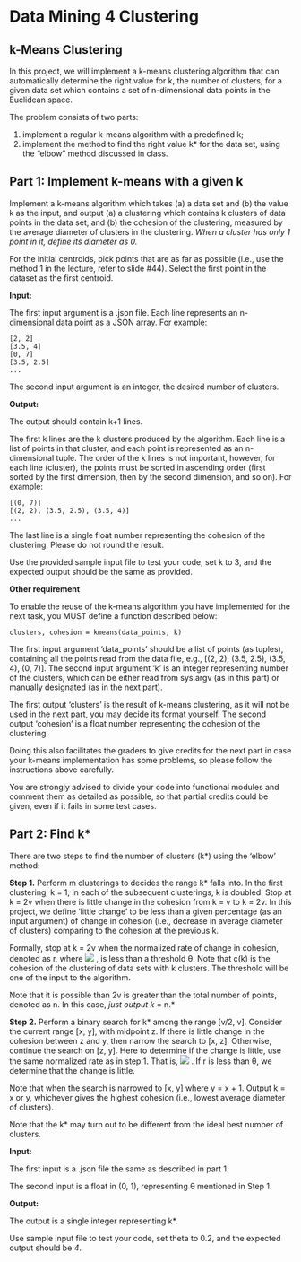 Data Mining 4 Clustering
================

k-Means Clustering
------------------

In this project, we will implement a k-means clustering algorithm that can automatically determine the right value for k, the number of clusters, for a given data set which contains a set of n-dimensional data points in the Euclidean space.

The problem consists of two parts:

1.  implement a regular k-means algorithm with a predefined k;
2.  implement the method to find the right value k\* for the data set, using the “elbow” method discussed in class.

Part 1: Implement k-means with a given k
----------------------------------------

Implement a k-means algorithm which takes (a) a data set and (b) the value k as the input, and output (a) a clustering which contains k clusters of data points in the data set, and (b) the cohesion of the clustering, measured by the average diameter of clusters in the clustering. *When a cluster has only 1 point in it, define its diameter as 0.*

For the initial centroids, pick points that are as far as possible (i.e., use the method 1 in the lecture, refer to slide \#44). Select the first point in the dataset as the first centroid.

**Input:**

The first input argument is a .json file. Each line represents an n-dimensional data point as a JSON array. For example:

    [2, 2]
    [3.5, 4]
    [0, 7]
    [3.5, 2.5]
    ...

The second input argument is an integer, the desired number of clusters.

**Output:**

The output should contain k+1 lines.

The first k lines are the k clusters produced by the algorithm. Each line is a list of points in that cluster, and each point is represented as an n-dimensional tuple. The order of the k lines is not important, however, for each line (cluster), the points must be sorted in ascending order (first sorted by the first dimension, then by the second dimension, and so on). For example:

    [(0, 7)]
    [(2, 2), (3.5, 2.5), (3.5, 4)]
    ...

The last line is a single float number representing the cohesion of the clustering. Please do not round the result.

Use the provided sample input file to test your code, set k to 3, and the expected output should be the same as provided.

**Other requirement**

To enable the reuse of the k-means algorithm you have implemented for the next task, you MUST define a function described below:

    clusters, cohesion = kmeans(data_points, k)

The first input argument ‘data\_points’ should be a list of points (as tuples), containing all the points read from the data file, e.g., \[(2, 2), (3.5, 2.5), (3.5, 4), (0, 7)\]. The second input argument ‘k’ is an integer representing number of the clusters, which can be either read from sys.argv (as in this part) or manually designated (as in the next part).

The first output ‘clusters’ is the result of k-means clustering, as it will not be used in the next part, you may decide its format yourself. The second output ‘cohesion’ is a float number representing the cohesion of the clustering.

Doing this also facilitates the graders to give credits for the next part in case your k-means implementation has some problems, so please follow the instructions above carefully.

You are strongly advised to divide your code into functional modules and comment them as detailed as possible, so that partial credits could be given, even if it fails in some test cases.

Part 2: Find k\*
----------------

There are two steps to find the number of clusters (k\*) using the ‘elbow’ method:

**Step 1.** Perform m clusterings to decides the range k\* falls into. In the first clustering, k = 1; in each of the subsequent clusterings, k is doubled. Stop at k = 2v when there is little change in the cohesion from k = v to k = 2v. In this project, we define ‘little change’ to be less than a given percentage (as an input argument) of change in cohesion (i.e., decrease in average diameter of clusters) comparing to the cohesion at the previous k.

Formally, stop at k = 2v when the normalized rate of change in cohesion, denoted as r, where <img src="https://latex.codecogs.com/gif.latex?%5Clarge%20r%20%3D%20%5Cfrac%7B%7Cc%28v%29%20-%20c%282v%29%7C%7D%7B%28c%28v%29%20%5Ccdot%20v%29%7D"/> , is less than a threshold θ. Note that c(k) is the cohesion of the clustering of data sets with k clusters. The threshold will be one of the input to the algorithm.

Note that it is possible than 2v is greater than the total number of points, denoted as n. In this case, *just output k* = n.\*

**Step 2.** Perform a binary search for k\* among the range \[v/2, v\]. Consider the current range \[x, y\], with midpoint z. If there is little change in the cohesion between z and y, then narrow the search to \[x, z\]. Otherwise, continue the search on \[z, y\]. Here to determine if the change is little, use the same normalized rate as in step 1. That is, <img src="https://latex.codecogs.com/gif.latex?%5Clarge%20r%20%3D%20%5Cfrac%7B%7Cc%28z%29%20-%20c%28y%29%7C%7D%7B%28c%28z%29%20%5Ccdot%20%7Cz-y%7C%29%7D"/> . If r is less than θ, we determine that the change is little.

Note that when the search is narrowed to \[x, y\] where y = x + 1. Output k = x or y, whichever gives the highest cohesion (i.e., lowest average diameter of clusters).

Note that the k\* may turn out to be different from the ideal best number of clusters.

**Input:**

The first input is a .json file the same as described in part 1.

The second input is a float in (0, 1), representing θ mentioned in Step 1.

**Output:**

The output is a single integer representing k\*.

Use sample input file to test your code, set theta to 0.2, and the expected output should be *4*.
